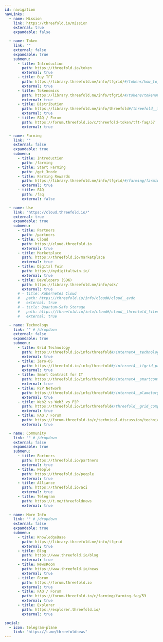 ```yaml
---
id: navigation
navLinks:
  - name: Mission
    link: https://threefold.io/mission
    external: true
    expandable: false

  - name: Token
    link: ""
    external: false
    expandable: true
    submenu:
      - title: Introduction
        path: https://threefold.io/token
        external: true
      - title: Buy TFT
        path: https://library.threefold.me/info/tfgrid/#/tokens/how_to_buy
        external: true
      - title: Tokenomics
        path: https://library.threefold.me/info/tfgrid/#/tokens/tokenomics
        external: true
      - title: Distribution
        path: https://library.threefold.me/info/threefold#/threefold__token_overview
        external: true
      - title: FAQ / Forum
        path: https://forum.threefold.io/c/threefold-token/tft-faq/57
        external: true

  - name: Farming
    link: ""
    external: false
    expandable: true
    submenu:
      - title: Introduction
        path: /farming
      - title: Start Farming
        path: /get_3node
      - title: Farming Rewards
        path: https://library.threefold.me/info/tfgrid/#/farming/farming_reward
        external: true
      - title: FAQ
        path: /faq
        external: false

  - name: Use
    link: "https://cloud.threefold.io/"
    external: true
    expandable: true
    submenu:
      - title: Partners
        path: /partners    
      - title: Cloud
        path: https://cloud.threefold.io
        external: true      
      - title: Marketplace
        path: https://threefold.io/marketplace
        external: true
      - title: Digital Twin
        path: https://mydigitaltwin.io/
        external: true
      - title: Developers (SDK)
        path: https://library.threefold.me/info/sdk/
        external: true
      # - title: Kubernetes Cloud
      #   path: https://threefold.io/info/cloud#/cloud__evdc
      #   external: true
      # - title: Quantum-Safe Storage
      #   path: https://threefold.io/info/cloud#/cloud__threefold_filesystem
      #   external: true

  - name: Technology
    link: "" # /dropdown
    external: false
    expandable: true
    submenu:
      - title: Grid Technology
        path: https://threefold.io/info/threefold#/internet4__technology
        external: true
      - title: Zero-OS
        path: https://threefold.io/info/threefold#/internet4__tfgrid_primitives
        external: true
      - title: Smart Contract for IT
        path: https://threefold.io/info/threefold#/internet4__smartcontract_it
        external: true
      - title: P2P Network
        path: https://threefold.io/info/threefold#/internet4__planetary_network
        external: true
      - title: Web2 vs Web3 vs P2P
        path: https://threefold.io/info/threefold#/threefold__grid_compare
        external: true
      - title: FAQ / Forum
        path: https://forum.threefold.io/c/technical-discussion/technical-faq/55
        external: true

  - name: Community
    link: "" # /dropdown
    external: false
    expandable: true
    submenu:
      - title: Partners
        path: https://threefold.io/partners
        external: true
      - title: People
        path: https://threefold.io/people
        external: true      
      - title: Alliance
        path: https://threefold.io/aci
        external: true
      - title: Telegram
        path: https://t.me/threefoldnews
        external: true   
        
  - name: More Info
    link: "" # /dropdown
    external: false
    expandable: true
    submenu:
      - title: KnowledgeBase
        path: https://library.threefold.me/info/tfgrid
        external: true            
      - title: Blog
        path: https://www.threefold.io/blog
        external: true
      - title: NewsRoom
        path: https://www.threefold.io/news
        external: true
      - title: Forum
        path: https://forum.threefold.io
        external: true
      - title: FAQ / Forum
        path: https://forum.threefold.io/c/farming/farming-faq/53
        external: true
      - title: Explorer
        path: https://explorer.threefold.io/
        external: true    

social:
  - icon: telegram-plane
    link: "https://t.me/threefoldnews"
---
```



<!--   - name: PARTICIPATE
    link: "" # /dropdown
    external: false
    expandable: true
    submenu:
      - title: Start Farming
        path: /get_3node
        

      - title: Buy the Token
        path: https://threefold.io/token
        external: true

      - title: Test the Cloud
        path: https://threefold.io/cloud
        external: true

      - title: Try the Marketplace
        path: https://threefold.io/marketplace
        external: true

      - title: Build with the SDK
        path: https://library.threefold.me/info/sdk/
        external: true


  - name: LEARN
    link: "" # /dropdown
    external: false
    expandable: true
    submenu:
      - title: ThreeFold Grid
        path: /about
        
      - title: What is TFT?
        path: https://threefold.io/token
        external: true

      - title: Live Capacity
        path: https://explorer.threefold.io/
        external: true

      - title: What is the Internet?
        path: https://library.threefold.me/info/threefold/info/threefold#/threefold__grid_intro
        external: true
      
      - title: Planet Positive
        path: /blog/post/threefold_regenerates/      

      - title: Peer-to-Peer
        path: /blog/post/what_is_peer_to_peer/

      - title: Data Sovereignty
        path: /blog/post/threefold_data_sovereignty/
        
      - title: ThreeFold Glossary
        path: https://threefold.io/info/threefold#/threefold__defs
        external: true -->

<!-- 
  - name: TF Universe
    link: "" # /dropdown
    external: false
    expandable: true
    submenu:
      - title: Universe Home
        path: https://threefold.io/universe
        external: true

      - title: ThreeFold Token
        path: https://threefold.io/token
        external: true

      - title: ThreeFold Kube Cloud
        path: https://threefold.io/cloud
        external: true

      - title: ThreeFold Marketplace
        path: https://threefold.io/marketplace
        external: true

      - title: Digital Twin
        path: https://mydigitaltwin.io
        external: true

      - title: Conscious Internet
        path: https://threefold.io/aci
        external: true

      - title: ThreeFold Tech
        path: https://threefold.tech/
        external: true -->
